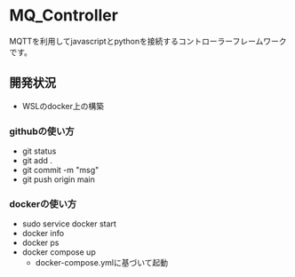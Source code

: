 # MQ_Controller
MQTTを利用してjavascriptとpythonを接続するコントローラーフレームワークです。

## 開発状況

- WSLのdocker上の構築


### githubの使い方
- git status
- git add .
- git commit -m "msg"
- git push origin main

### dockerの使い方
- sudo service docker start
- docker info
- docker ps
- docker compose up
    - docker-compose.ymlに基づいて起動

